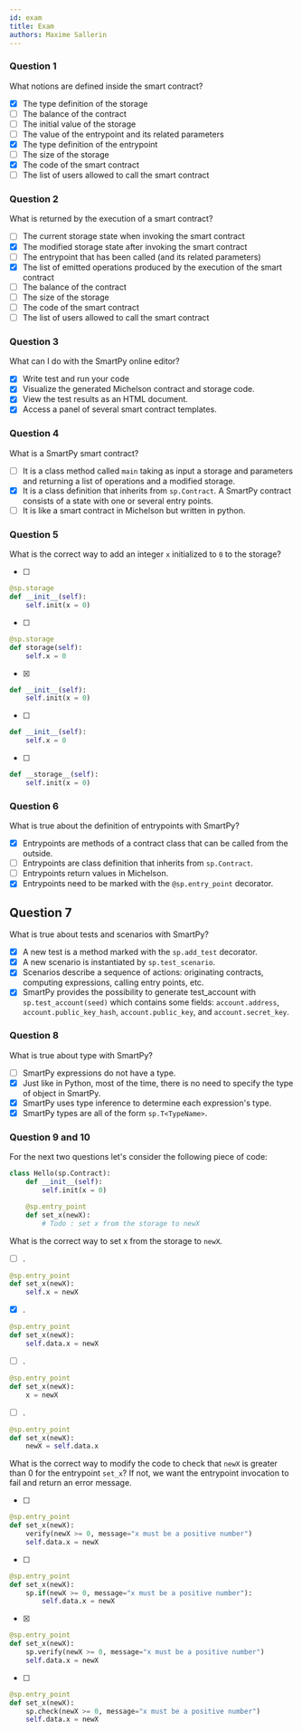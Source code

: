 ```yaml
---
id: exam
title: Exam
authors: Maxime Sallerin
---
```


### Question 1

What notions are defined inside the smart contract?

- [x] The type definition of the storage
- [ ] The balance of the contract
- [ ] The initial value of the storage
- [ ] The value of the entrypoint and its related parameters
- [x] The type definition of the entrypoint
- [ ] The size of the storage
- [x] The code of the smart contract
- [ ] The list of users allowed to call the smart contract

### Question 2

What is returned by the execution of a smart contract?

- [ ] The current storage state when invoking the smart contract
- [x] The modified storage state after invoking the smart contract
- [ ] The entrypoint that has been called (and its related parameters)
- [x] The list of emitted operations produced by the execution of the smart contract
- [ ] The balance of the contract
- [ ] The size of the storage
- [ ] The code of the smart contract
- [ ] The list of users allowed to call the smart contract

### Question 3

What can I do with the SmartPy online editor?

- [x] Write test and run your code
- [x] Visualize the generated Michelson contract and storage code. 
- [x] View the test results as an HTML document. 
- [x] Access a panel of several smart contract templates.

### Question 4

What is a SmartPy smart contract?

- [ ] It is a class method called `main` taking as input a storage and parameters and returning a list of operations and a modified storage.
- [x] It is a class definition that inherits from `sp.Contract`. A SmartPy contract consists of a state with one or several entry points.
- [ ] It is like a smart contract in Michelson but written in python.

### Question 5

What is the correct way to add an integer `x` initialized to `0` to the storage?

- [ ] 
```python
@sp.storage
def __init__(self):
    self.init(x = 0)
```

- [ ] 
```python
@sp.storage
def storage(self):
    self.x = 0
```

- [x] 
```python
def __init__(self):
    self.init(x = 0)
```

- [ ] 
```python
def __init__(self):
    self.x = 0
```

- [ ] 
```python
def __storage__(self):
    self.init(x = 0)
```

### Question 6

What is true about the definition of entrypoints with SmartPy?

- [x] Entrypoints are methods of a contract class that can be called from the outside.
- [ ] Entrypoints are class definition that inherits from `sp.Contract`.
- [ ] Entrypoints return values in Michelson.
- [x] Entrypoints need to be marked with the `@sp.entry_point` decorator.

## Question 7

What is true about tests and scenarios with SmartPy?

- [x] A new test is a method marked with the `sp.add_test` decorator.
- [x] A new scenario is instantiated by `sp.test_scenario`.
- [x] Scenarios describe a sequence of actions: originating contracts, computing expressions, calling entry points, etc.
- [x] SmartPy provides the possibility to generate test_account with `sp.test_account(seed)` which contains some fields: `account.address`, `account.public_key_hash`, `account.public_key`, and `account.secret_key`.

### Question 8

What is true about type with SmartPy?

- [ ] SmartPy expressions do not have a type.
- [x] Just like in Python, most of the time, there is no need to specify the type of object in SmartPy.
- [x] SmartPy uses type inference to determine each expression's type.
- [x] SmartPy types are all of the form `sp.T<TypeName>`.

### Question 9 and 10

For the next two questions let's consider the following piece of code:

```python
class Hello(sp.Contract):
    def __init__(self):
        self.init(x = 0)

    @sp.entry_point
    def set_x(newX):
        # Todo : set x from the storage to newX
```

What is the correct way to set x from the storage to `newX`.

- [ ] .

```python
@sp.entry_point
def set_x(newX):
    self.x = newX
```

- [x] .

```python
@sp.entry_point
def set_x(newX):
    self.data.x = newX
```

- [ ] .

```python
@sp.entry_point
def set_x(newX):
    x = newX
```

- [ ] .

```python
@sp.entry_point
def set_x(newX):
    newX = self.data.x
```

What is the correct way to modify the code to check that `newX` is greater than 0 for the entrypoint `set_x`?
If not, we want the entrypoint invocation to fail and return an error message.

- [ ] 
```python
@sp.entry_point
def set_x(newX):
    verify(newX >= 0, message="x must be a positive number")
    self.data.x = newX
```

- [ ] 
```python
@sp.entry_point
def set_x(newX):
    sp.if(newX >= 0, message="x must be a positive number"):
        self.data.x = newX
```

- [x] 
```python
@sp.entry_point
def set_x(newX):
    sp.verify(newX >= 0, message="x must be a positive number")
    self.data.x = newX
```

- [ ] 
```python
@sp.entry_point
def set_x(newX):
    sp.check(newX >= 0, message="x must be a positive number")
    self.data.x = newX
```
